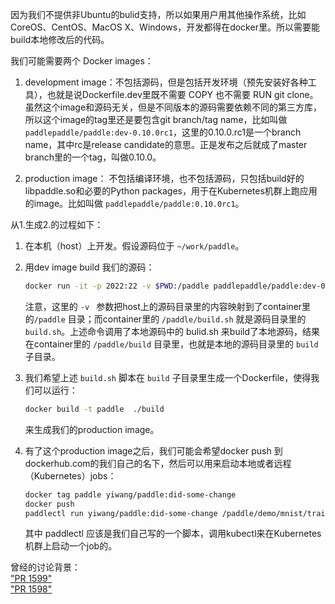 因为我们不提供非Ubuntu的bulid支持，所以如果用户用其他操作系统，比如CoreOS、CentOS、MacOS X、Windows，开发都得在docker里。所以需要能build本地修改后的代码。

我们可能需要两个 Docker images：

1. development image：不包括源码，但是包括开发环境（预先安装好各种工具），也就是说Dockerfile.dev里既不需要  COPY 也不需要 RUN git clone。虽然这个image和源码无关，但是不同版本的源码需要依赖不同的第三方库，所以这个image的tag里还是要包含git branch/tag name，比如叫做 `paddlepaddle/paddle:dev-0.10.0rc1`，这里的0.10.0.rc1是一个branch name，其中rc是release candidate的意思。正是发布之后就成了master branch里的一个tag，叫做0.10.0。

1. production image： 不包括编译环境，也不包括源码，只包括build好的libpaddle.so和必要的Python packages，用于在Kubernetes机群上跑应用的image。比如叫做 `paddlepaddle/paddle:0.10.0rc1`。

从1.生成2.的过程如下：

1. 在本机（host）上开发。假设源码位于 `~/work/paddle`。

1. 用dev image build 我们的源码：
   ```bash
   docker run -it -p 2022:22 -v $PWD:/paddle paddlepaddle/paddle:dev-0.10.0rc1  /paddle/build.sh
   ```  
   注意，这里的 `-v ` 参数把host上的源码目录里的内容映射到了container里的`/paddle` 目录；而container里的 `/paddle/build.sh` 就是源码目录里的 `build.sh`。上述命令调用了本地源码中的 bulid.sh 来build了本地源码，结果在container里的 `/paddle/build` 目录里，也就是本地的源码目录里的 `build` 子目录。

1. 我们希望上述 `build.sh` 脚本在 `build` 子目录里生成一个Dockerfile，使得我们可以运行：
   ```bash
   docker build -t paddle  ./build
   ```
   来生成我们的production image。
   
1. 有了这个production image之后，我们可能会希望docker push 到dockerhub.com的我们自己的名下，然后可以用来启动本地或者远程（Kubernetes）jobs：

   ```bash
   docker tag paddle yiwang/paddle:did-some-change
   docker push
   paddlectl run yiwang/paddle:did-some-change /paddle/demo/mnist/train.py
   ```

   其中 paddlectl 应该是我们自己写的一个脚本，调用kubectl来在Kubernetes机群上启动一个job的。


曾经的讨论背景：   
["PR 1599"](https://github.com/PaddlePaddle/Paddle/pull/1599)  
["PR 1598"](https://github.com/PaddlePaddle/Paddle/pull/1598)

